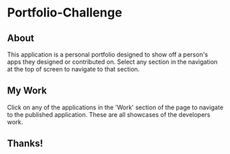 # Portfolio-Challenge

## About
This application is a personal portfolio designed to show off a person's apps they designed or contributed on. Select any section in the navigation at the top of screen to navigate to that section.

## My Work

Click on any of the applications in the 'Work' section of the page to navigate to the published application. These are all showcases of the developers work.

## Thanks!
